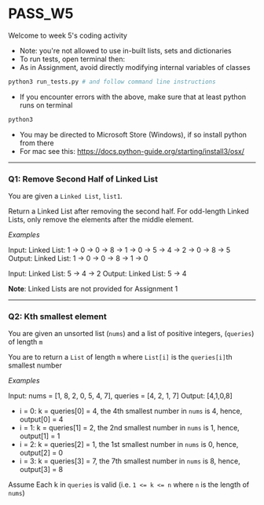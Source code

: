 # PASS_W5
Welcome to week 5's coding activity
- Note: you're not allowed to use in-built lists, sets and dictionaries
- To run tests, open terminal then:
- As in Assignment, avoid directly modifying internal variables of classes
```sh
python3 run_tests.py # and follow command line instructions
```

- If you encounter errors with the above, make sure that at least python runs on terminal
```sh
python3
```

- You may be directed to Microsoft Store (Windows), if so install python from there
- For mac see this: https://docs.python-guide.org/starting/install3/osx/

---

### Q1: Remove Second Half of Linked List
You are given a `Linked List`, `list1`.

Return a Linked List after removing the second half. For odd-length Linked Lists, only remove the elements after the middle element.

*Examples*

Input: Linked List: 1 -> 0 -> 0 -> 8 -> 1 -> 0 -> 5 -> 4 -> 2 -> 0 -> 8 -> 5
Output: Linked List: 1 -> 0 -> 0 -> 8 -> 1 -> 0

Input: Linked List: 5 -> 4 -> 2
Output: Linked List: 5 -> 4

**Note**: Linked Lists are not provided for Assignment 1


---
### Q2: Kth smallest element 

You are given an unsorted list (`nums`) and a list of positive integers, (`queries`) of length `m`

You are to return a `List` of length `m` where `List[i]` is the `queries[i]`th smallest number

*Examples*

Input: nums = [1, 8, 2, 0, 5, 4, 7], queries = [4, 2, 1, 7]
Output: [4,1,0,8]
- i = 0: k = queries[0] = 4, the 4th smallest number in `nums` is 4, hence, output[0] = 4
- i = 1: k = queries[1] = 2, the 2nd smallest number in `nums` is 1, hence, output[1] = 1
- i = 2: k = queries[2] = 1, the 1st smallest number in `nums` is 0, hence, output[2] = 0
- i = 3: k = queries[3] = 7, the 7th smallest number in `nums` is 8, hence, output[3] = 8

Assume Each k in `queries` is valid (i.e. `1 <= k <= n` where `n` is the length of `nums`)

